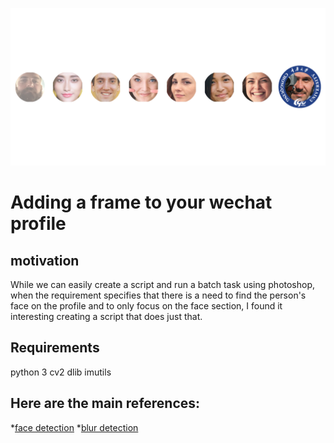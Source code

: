 ![Adding a frame to your wechat profile](wechat_profile.png)

# Adding a frame to your wechat profile

## motivation

While we can easily create a script and run a batch task using photoshop, when the requirement specifies that 
there is a need to find the person's face on the profile and to only focus on the face section,
I found it interesting creating a script that does just that.
 

## Requirements
python 3
cv2
dlib
imutils


## Here are the main references:

*[face detection](https://towardsdatascience.com/a-guide-to-face-detection-in-python-3eab0f6b9fc1) 
*[blur detection](https://www.pyimagesearch.com/2015/09/07/blur-detection-with-opencv/)

